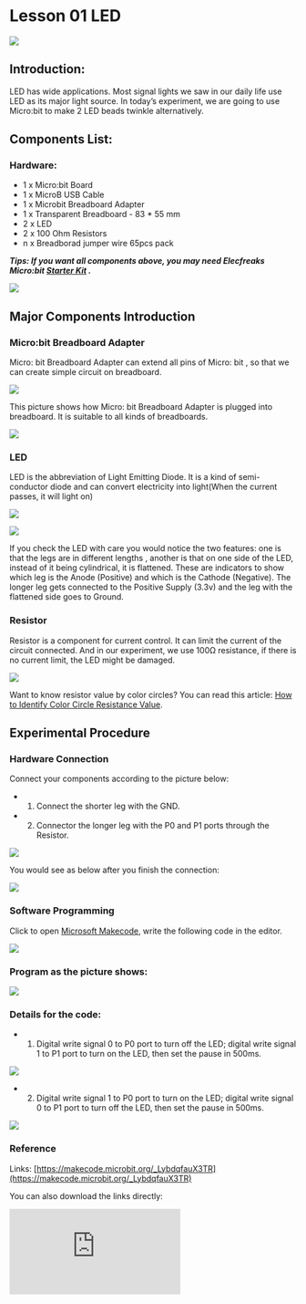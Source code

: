# Lesson 01 LED

 ![](./images/GMzHtFZ.jpg)

## Introduction:


LED has wide applications. Most signal lights we saw in our daily life use LED as its major light source. In today’s experiment, we are going to use Micro:bit to make 2 LED beads twinkle alternatively.

## Components List:


### Hardware:

- 1 x Micro:bit Board
- 1 x MicroB USB Cable
- 1 x Microbit Breadboard Adapter
- 1 x Transparent Breadboard - 83 * 55 mm
- 2 x LED
- 2 x 100 Ohm Resistors
- n x Breadborad jumper wire 65pcs pack

***Tips: If you want all components above, you may need Elecfreaks Micro:bit [Starter Kit](https://shop.elecfreaks.com/products/elecfreaks-micro-bit-starter-kit?_pos=2&_sid=fc5b895f2&_ss=r) .***

![](./images/W4tseua.jpg)

## Major Components Introduction

### Micro:bit Breadboard Adapter

Micro: bit Breadboard Adapter can extend all pins of Micro: bit , so that we can create simple circuit on breadboard.

![](./images/dq75zKC.jpg)

This picture shows how Micro: bit Breadboard Adapter is plugged into breadboard. It is suitable to all kinds of breadboards.

![](./images/3DHC6U8.jpg)

### LED
LED is the abbreviation of Light Emitting Diode. It is a kind of semi-conductor diode and can convert electricity into light(When the current passes, it will light on)

![](./images/gDwJTlH.jpg)

![](./images/t8e1q6X.jpg)

If you check the LED with care you would notice the two features: one is that the legs are in different lengths , another is that on one side of the LED, instead of it being cylindrical, it is flattened. These are indicators to show which leg is the Anode (Positive) and which is the Cathode (Negative). The longer leg gets connected to the Positive Supply (3.3v) and the leg with the flattened side goes to Ground.

### Resistor
Resistor is a component for current control. It can limit the current of the circuit connected. And in our experiment, we use 100Ω resistance, if there is no current limit, the LED might be damaged.

![](./images/WS9Fk9x.jpg)

Want to know resistor value by color circles? You can read this article:
[How to Identify Color Circle Resistance Value](https://www.elecfreaks.com/9158.html).

## Experimental Procedure


### Hardware Connection

Connect your components according to the picture below:

- 1. Connect the shorter leg with the GND.
- 2. Connector the longer leg with the P0 and P1 ports through the Resistor.

![](./images/6JA8ooG.jpg)

You would see as  below after you finish the connection:

![](./images/ZEP7gfe.jpg)

### Software Programming

Click to open [Microsoft Makecode](https://makecode.microbit.org/), write the following code in the editor.

![](./images/JHZUvh2.png)

### Program as the picture shows:

![](./images/qI96YEM.png)

###  Details for the code:
- 1. Digital write signal 0 to P0 port to turn off the LED; digital write signal 1 to P1 port to turn on the LED,  then set the pause in 500ms.

![](./images/CRTiOq3.png)

- 2. Digital write signal 1 to P0 port to turn on the LED; digital write signal 0 to P1 port to turn off the LED,  then set the pause in 500ms.

![](./images/xP8o5Xk.png)

### Reference
Links: [https://makecode.microbit.org/_LybdqfauX3TR](https://makecode.microbit.org/_LybdqfauX3TR)

You can also download the links directly:

<div
    style={{
        position: 'relative',
        paddingBottom: '60%',
        overflow: 'hidden',
    }}
>
    <iframe
        src="https://makecode.microbit.org/_LybdqfauX3TR"
        frameborder="0"
        sandbox="allow-popups allow-forms allow-scripts allow-same-origin"
        style={{
            position: 'absolute',
            width: '100%',
            height: '100%',
        }}
    />
</div>

## Result

You can see the  2 LEDs flashing alternatively. If not, you need to go back and check your operations.

![](./images/xvYjvaQ.gif)


## Exploration

If we want to control 4 LEDs and make them illuminated in turns, how can we design the circuit and code?  Welcome to have a further discussion with us!

## FAQ
